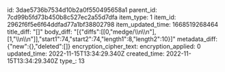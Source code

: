 id: 3dae5736b7534d10b2a0f550495658a1
parent_id: 7cd99b5fd73b450b8c527ec2a55d7dfa
item_type: 1
item_id: 2962f6f5e6f64ddfad77a1bf38802798
item_updated_time: 1668519268464
title_diff: "[]"
body_diff: "[{\"diffs\":[[0,\"medge/\\\n\\\n\"],[1,\"\\\n\\\n\"]],\"start1\":74,\"start2\":74,\"length1\":8,\"length2\":10}]"
metadata_diff: {"new":{},"deleted":[]}
encryption_cipher_text: 
encryption_applied: 0
updated_time: 2022-11-15T13:34:29.340Z
created_time: 2022-11-15T13:34:29.340Z
type_: 13